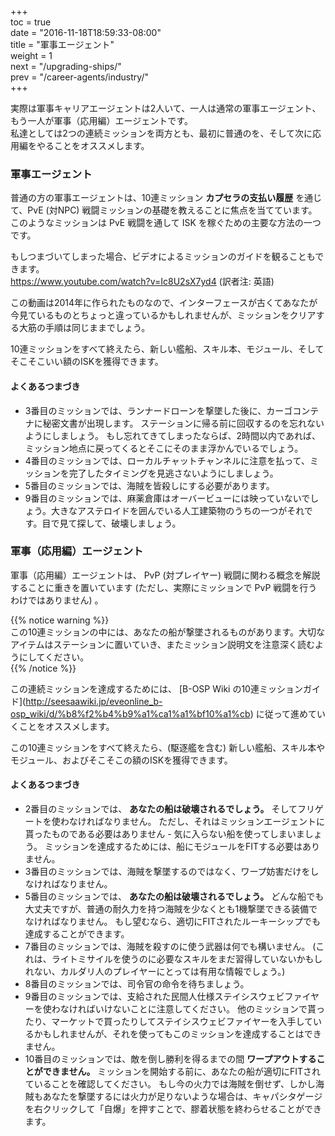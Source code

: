 +++  
toc = true  
date = "2016-11-18T18:59:33-08:00"  
title = "軍事エージェント"  
weight = 1  
next = "/upgrading-ships/"  
prev = "/career-agents/industry/"  
+++

実際は軍事キャリアエージェントは2人いて、一人は通常の軍事エージェント、もう一人が軍事（応用編）エージェントです。  
私達としては2つの連続ミッションを両方とも、最初に普通のを、そして次に応用編をやることをオススメします。

### 軍事エージェント

普通の方の軍事エージェントは、10連ミッション **カプセラの支払い履歴** を通じて、PvE (対NPC) 戦闘ミッションの基礎を教えることに焦点を当てています。 このようなミッションは PvE 戦闘を通して ISK を稼ぐための主要な方法の一つです。

もしつまづいてしまった場合、ビデオによるミッションのガイドを観ることもできます。  
https://www.youtube.com/watch?v=Ic8U2sX7yd4 (訳者注: 英語)

この動画は2014年に作られたものなので、インターフェースが古くてあなたが今見ているものとちょっと違っているかもしれませんが、ミッションをクリアする大筋の手順は同じままでしょう。

10連ミッションをすべて終えたら、新しい艦船、スキル本、モジュール、そしてそこそこいい額のISKを獲得できます。

#### よくあるつまづき

- 3番目のミッションでは、ランナードローンを撃墜した後に、カーゴコンテナに秘密文書が出現します。 ステーションに帰る前に回収するのを忘れないようにしましょう。 もし忘れてきてしまったならば、2時間以内であれば、ミッション地点に戻ってくるとそこにそのまま浮かんでいるでしょう。
- 4番目のミッションでは、ローカルチャットチャンネルに注意を払って、ミッションを完了したタイミングを見逃さないようにしましょう。
- 5番目のミッションでは、海賊を皆殺しにする必要があります。
- 9番目のミッションでは、麻薬倉庫はオーバービューには映っていないでしょう。大きなアステロイドを囲んでいる人工建築物のうちの一つがそれです。目で見て探して、破壊しましょう。

### 軍事（応用編）エージェント

軍事（応用編）エージェントは、 PvP (対プレイヤー) 戦闘に関わる概念を解説することに重きを置いています (ただし、実際にミッションで PvP 戦闘を行うわけではありません) 。

{{% notice warning %}}  
この10連ミッションの中には、あなたの船が撃墜されるものがあります。大切なアイテムはステーションに置いていき、またミッション説明文を注意深く読むようにしてください。  
{{% /notice %}}

この連続ミッションを達成するためには、 \[B-OSP Wiki の10連ミッションガイド\](http://seesaawiki.jp/eveonline_b-osp_wiki/d/%b8%f2%b4%b9%a1%ca1%a1%bf10%a1%cb) に従って進めていくことをオススメします。

この10連ミッションをすべて終えたら、(駆逐艦を含む) 新しい艦船、スキル本やモジュール、およびそこそこの額のISKを獲得できます。

#### よくあるつまづき

- 2番目のミッションでは、 **あなたの船は破壊されるでしょう。** そしてフリゲートを使わなければなりません。 ただし、それはミッションエージェントに貰ったものである必要はありません - 気に入らない船を使ってしまいましょう。 ミッションを達成するためには、船にモジュールをFITする必要はありません。
- 3番目のミッションでは、海賊を撃墜するのではなく、ワープ妨害だけをしなければなりません。
- 5番目のミッションでは、 **あなたの船は破壊されるでしょう。** どんな船でも大丈夫ですが、普通の耐久力を持つ海賊を少なくとも1機撃墜できる装備でなければなりません。 もし望むなら、適切にFITされたルーキーシップでも達成することができます。
- 7番目のミッションでは、海賊を殺すのに使う武器は何でも構いません。 (これは、ライトミサイルを使うのに必要なスキルをまだ習得していないかもしれない、カルダリ人のプレイヤーにとっては有用な情報でしょう。)
- 8番目のミッションでは、司令官の命令を待ちましょう。
- 9番目のミッションでは、支給された民間人仕様ステイシスウェビファイヤーを使わなければいけないことに注意してください。 他のミッションで貰ったり、マーケットで買ったりしてステイシスウェビファイヤーを入手しているかもしれませんが、それを使ってもこのミッションを達成することはできません。
- 10番目のミッションでは、敵を倒し勝利を得るまでの間 **ワープアウトすることができません。** ミッションを開始する前に、あなたの船が適切にFITされていることを確認してください。 もし今の火力では海賊を倒せず、しかし海賊もあなたを撃墜するには火力が足りないような場合は、キャパシタゲージを右クリックして「自爆」を押すことで、膠着状態を終わらせることができます。